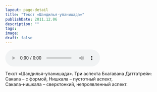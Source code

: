 ```yaml
---
layout: page-detail
title: "Текст «Шандилья-упанишада»"
publishDate: 2011.12.06
description: ""
tags:
image:
draft: false
---
```


<audio title="2011.12.06 - Текст «Шандилья-упанишада».mp3" src="/upload/iblock/53c/53c439f078c2216ccae044bbd596a2c0.mp3" controls=""></audio>

 Текст «Шандилья-упанишада». Три аспекта Бхагавана Даттатрейи:  
Сакала – с формой, Нишкала – пустотный аспект,   
Сакала-нишкала – сверхтонкий, непроявленный аспект.  

  
